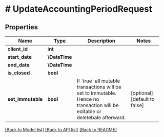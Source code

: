 # # UpdateAccountingPeriodRequest

## Properties

Name | Type | Description | Notes
------------ | ------------- | ------------- | -------------
**client_id** | **int** |  |
**start_date** | **\DateTime** |  |
**end_date** | **\DateTime** |  |
**is_closed** | **bool** |  |
**set_immutable** | **bool** | If &#x60;true&#x60; all mutable transactions will be set to immutable. Hence no transaction will be editable or deletebale afterward. | [optional] [default to false]

[[Back to Model list]](../../README.md#models) [[Back to API list]](../../README.md#endpoints) [[Back to README]](../../README.md)
